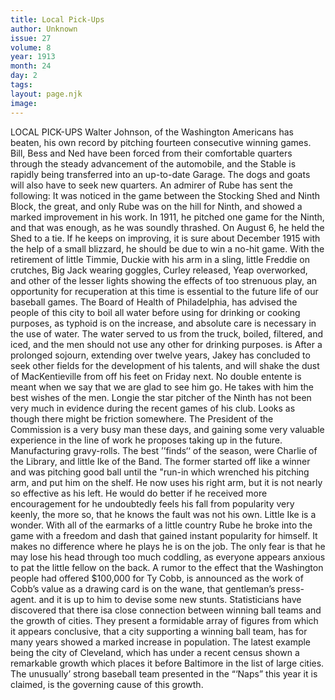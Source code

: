 ```yaml
---
title: Local Pick-Ups
author: Unknown
issue: 27
volume: 8
year: 1913
month: 24
day: 2
tags:
layout: page.njk
image:
---
```

LOCAL PICK-UPS    Walter Johnson, of the Washington Americans has beaten, his own record by pitching fourteen consecutive winning games.       Bill, Bess and Ned have been forced from their comfortable quarters through the steady advancement of the automobile, and the Stable is rapidly being transferred into an up-to-date Garage. The dogs and goats will also have to seek new quarters.       An admirer of Rube has sent the following: It was noticed in the game between the Stocking Shed and Ninth Block, the great, and only Rube was on the hill for Ninth, and showed a marked improvement in his work. In 1911, he pitched one game for the Ninth, and that was enough, as he was soundly thrashed. On August 6, he held the Shed to a tie. If he keeps on improving, it is sure about December 1915 with the help of a small blizzard, he should be due to win a no-hit game. With the retirement of little Timmie, Duckie with his arm in a sling, little Freddie on crutches, Big Jack wearing goggles, Curley released, Yeap overworked, and other of the lesser lights showing the effects of too strenuous play, an opportunity for recuperation at this time is essential to the future life of our baseball games. The Board of Health of Philadelphia, has advised the people of this city to boil all water before using for drinking or cooking purposes, as typhoid is on the increase, and absolute care is necessary in the use of water. The water served to us from the truck, boiled, filtered, and iced, and the men should not use any other for drinking purposes. is After a prolonged sojourn, extending over twelve years, Jakey has concluded to seek other fields for the development of his talents, and will shake the dust of MacKentieville from off his feet on Friday next. No double entente is meant when we say that we are glad to see him go. He takes with him the best wishes of the men. Longie the star pitcher of the Ninth has not been very much in evidence during the recent games of his club. Looks as though there might be friction somewhere. The President of the Commission is a very busy man these days, and gaining some very valuable experience in the line of work he proposes taking up in the future. Manufacturing gravy-rolls. The best ’’finds‘‘ of the season, were Charlie of the Library, and little Ike of the Band. The former started off like a winner and was pitching good ball until the "run-in which wrenched his pitching arm, and put him on the shelf. He now uses his right arm, but it is not nearly so effective as his left. He would do better if he received more encouragement for he undoubtedly feels his fall from popularity very keenly, the more so, that he knows the fault was not his own. Little Ike is a wonder. With all of the earmarks of a little country Rube he broke into the game with a freedom and dash that gained instant popularity for himself. It makes no difference where he plays he is on the job. The only fear is that he may lose his head through too much coddling, as everyone appears anxious to pat the little fellow on the back. A rumor to the effect that the Washington people had offered $100,000 for Ty Cobb, is announced as the work of Cobb’s value as a drawing card is on the wane, that gentleman’s press-agent. and it is up to him to devise some new stunts. Statisticians have discovered that there isa close connection between winning ball teams and the growth of cities. They present a formidable array of figures from which it appears conclusive, that a city supporting a winning ball team, has for many years showed a marked increase in population. The latest example being the city of Cleveland, which has under a recent census shown a remarkable growth which places it before Baltimore in the list of large cities. The unusually’ strong baseball team presented in the “‘Naps” this year it is claimed, is the governing cause of this growth.    

